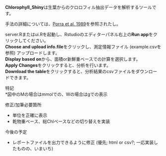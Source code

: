 **Chlorophyll_Shiny**は生葉からのクロロフィル抽出データを解析するツールです。

手法の詳細については、[Porra et al. 1989](http://www.sciencedirect.com/science/article/pii/S0005272889803470)を参照されたし。  

server.Rまたはui.Rを起動し、Rstudioのエディターパネル右上の**Run app**をクリックしてください。  
**Choose and upload info.file**をクリックし、測定情報ファイル (example.csvを参照) アップロードします。  
**Display based on**から、面積or新鮮重ベースでの計算を選択します。  
**Apply Changes**をクリックすると、分析を行います。    
**Download the table**をクリックすると、分析結果のcsvファイルをダウンロードできます。

特記  
*図中のMの場合はmmolでの、Wの場合はgでの表示  

修正/加筆必要箇所  
* 単位を正確に表示  
* 乾物重ベース、総Chlベースなどの切り替えを実装 

今後の予定
* レポートファイルを出力できるように修正 (優先; html or csv?; 一応実装したものの、いまいち)  
